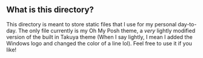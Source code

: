 ## What is this directory?

This directory is meant to store static files that I use for my personal day-to-day. The only file currently is my Oh My Posh theme, a _very_ lightly modified version of the built in Takuya theme (When I say lightly, I mean I added the Windows logo and changed the color of a line lol). Feel free to use it if you like!
